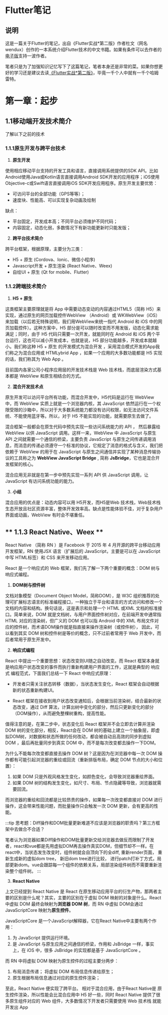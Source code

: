 # **Flutter笔记**

## 说明

这是一篇关于Flutter的笔记，出自《Flutter实战*第二版》作者杜文（网名wendux）创作的一本系统介绍Flutter技术的中文书籍。如果有条件可以去作者的[电子版](https://book.flutterchina.club/#%E5%85%B3%E4%BA%8E%E9%9A%8F%E4%B9%A6%E6%BA%90%E7%A0%81)支持一波作者。

笔者只是为了加强知识记忆写下了这篇笔记，笔者本身还是非常的菜。如果你想更好的学习还是建议去读[《Flutter实战*第二版》](https://book.flutterchina.club/#%E5%85%B3%E4%BA%8E%E9%9A%8F%E4%B9%A6%E6%BA%90%E7%A0%81)，毕竟一千个人中就有一千个哈姆雷特。

# **第一章：起步**

## **1.1移动端开发技术简介**

了解以下之前的技术

### **1.1.1原生开发与跨平台技术**

1. **原生开发**

使用相应移动平台支持的开发工具和语言，直接调用系统提供的SDK API。比如Android使用Java或Kotlin语言直接调用Android SDK开发的应用程序；iOS使用Objective-c或Swift语言直接调用iOS SDK开发应用程序。原生开发主要优势：

* 可访问平台的全部功能（GPS等等）；
* 速度块、性能高、可以实现复杂动画及绘制

缺点：

* 平台固定，开发成本高；不同平台必须维护不同代码；
* 内容固定，动态化弱，多数情况下有新功能更新时只能发版；

2. **跨平台技术简介**

跨平台框架，根据原理，主要分为三类：

* H5 + 原生 (Cordova、Ionic、微信小程序)
* Javascript开发 + 原生渲染 (React Native、Weex)
* 自绘UI + 原生 (Qt for mobile、Flutter)

### **1.1.2跨端技术简介**

1. **H5 + 原生**

这类框架主要原理就是将 App 中需要动态变动的内容通过HTML5（简称 H5）来实现，通过原生的网页加载控件WebView （Android）或 WKWebView（iOS）来加载（以后若无特殊说明，我们用WebView来统一指代 Android 和 iOS 中的网页加载控件）。这种方案中，H5 部分是可以随时改变而不用发版，动态化需求能满足；同时，由于 H5 代码只需要一次开发，就能同时在 Android 和 iOS 两个平台运行，这也可以减小开发成本，也就是说，H5 部分功能越多，开发成本就越小。我们称这种 H5 + 原生 的开发模式为混合开发 ，采用混合模式开发的App我们称之为混合应用或 HTMLybrid App ，如果一个应用的大多数功能都是 H5 实现的话，我们称其为 Web App 。

目前国内各家公司小程序应用层的开发技术栈是 Web 技术栈，而底层渲染方式基本都是 WebView 和原生相结合的方式。

2. **混合开发技术点**

原生开发可以访问平台所有功能，而混合开发中，H5代码是运行在 WebView 中，而 WebView 实质上就是一个浏览器内核，其 JavaScript 依然运行在一个权限受限的沙箱中，所以对于大多数系统能力都没有访问权限，如无法访问文件系统、不能使用蓝牙等。所以，对于 H5 不能实现的功能，就需要原生去做了。

混合框架一般都会在原生代码中预先实现一些访问系统能力的 API ， 然后暴露给 WebView 以供 JavaScript 调用。这样一来，WebView 中 JavaScript 与原生 API 之间就需要一个通信的桥梁，主要负责 JavaScript 与原生之间传递调用消息，而消息的传递必须遵守一个标准的协议，它规定了消息的格式与含义，我们把依赖于 WebView 的用于在 JavaScript 与原生之间通信并实现了某种消息传输协议的工具称之为 **WebView JavaScript Bridge** , 简称 **JsBridge**，它也是混合开发框架的核心。

混合应用无非就是在第一步中预先实现一系列 API 供 JavaScript 调用，让 JavaScript 有访问系统功能的能力。

3. **小结**

混合应用的优点是：动态内容可以用 H5开发，而H5是Web 技术栈，Web技术栈生态开放且社区资源丰富，整体开发效率高。缺点是性能体验不佳，对于复杂用户界面或动画，WebView 有时会不堪重任。

## ** 1.1.3 React Native、Weex **

React Native （简称 RN ）是 Facebook 于 2015 年 4 月开源的跨平台移动应用开发框架，RN 使用JSX 语言（扩展后的 JavaScript，主要是可以在 JavaScript 中写 HTML标签）和 CSS 来开发移动应用。

React 是一个响应式的 Web 框架，我们先了解一下两个重要的概念：DOM 树与响应式编程。

1. **DOM树与控件树**

文档对象模型（Document Object Model，简称DOM），是 W3C 组织推荐的处理可扩展标志语言的标准编程接口，一种独立于平台和语言的方式访问和修改一个文档的内容和结构。换句话说，这是表示和处理一个 HTML 或XML 文档的标准接口。简单来说，DOM 就是文档树，与用户界面控件树对应，在前端开发中通常指 HTML 对应的渲染树，但广义的 DOM 也可以指 Android 中的 XML 布局文件对应的控件树，而术语DOM操作就是指直接来操作渲染树（或控件树）， 因此，可以看到其实 DOM 树和控件树是等价的概念，只不过前者常用于 Web 开发中，而后者常用于原生开发中。

2. **响应式编程**

React 中提出一个重要思想：状态改变则UI随之自动改变。而 React 框架本身就是响应用户状态改变的事件而执行重新构建用户界面的工作，这就是典型的 响应式 编程范式，下面我们总结一下 React 中响应式原理：

* 开发者只需关注状态转移（数据），当状态发生变化，React 框架会自动根据新的状态重新构建UI。

* React 框架在接收到用户状态改变通知后，会根据当前渲染树，结合最新的状态改变，通过 Diff 算法，计算出树中变化的部分，然后只更新变化的部分（DOM操作），从而避免整棵树重构，提高性能。

值得注意的是，在第二步中，状态变化后 React 框架并不会立即去计算并渲染 DOM 树的变化部分，相反，React会在 DOM 树的基础上建立一个抽象层，即虚拟DOM树，对数据和状态所做的任何改动，都会被自动且高效的同步到虚拟 DOM ，最后再批量同步到真实 DOM 中，而不是每次改变都去操作一下DOM。

为什么不能每次改变都直接去操作 DOM 树？这是因为在浏览器中每一次 DOM 操作都有可能引起浏览器的重绘或回流（重新排版布局，确定 DOM 节点的大小和位置）：

1. 如果 DOM 只是外观风格发生变化，如颜色变化，会导致浏览器重绘界面。
2. 如果 DOM 树的结构发生变化，如尺寸、布局、节点隐藏等导致，浏览器就需要回流。

而浏览器的重绘和回流都是比较昂贵的操作，如果每一次改变都直接对 DOM 进行操作，这会带来性能问题，而批量操作只会触发一次 DOM 更新，会有更高的性能。

:::tip
思考题：Diff操作和DOM批量更新难道不应该是浏览器的职责吗？第三方框架中去做合不合适？

笔者认为浏览器如果Diff操作和DOM批量更新交给浏览器去做反而限制了开发者，react和vue都是先用虚拟DOM再去操作真实DOM，但细节却不一样。在react中，当状态发生改变时，组件树就会自顶向下的全diff, 重新render页面， 重新生成新的虚拟dom tree， 新旧dom tree进行比较， 进行patch打补丁方式，局部更新dom。vue会跟踪每一个组件的依赖关系，局部渲染组件树而不需要重新渲染整个组件树。
:::

3. **React Native**

上文已经提到 React Native 是 React 在原生移动应用平台的衍生产物，那两者主要的区别是什么呢？其实，主要的区别在于虚拟 DOM 映射的对象是什么。React中虚拟 DOM 最终会映射为**浏览器 DOM 树**，而 RN 中虚拟 DOM会通过 JavaScriptCore 映射为**原生控件**。

JavaScriptCore 是一个JavaScript解释器，它在React Native中主要有两个作用：

1. 为 JavaScript 提供运行环境。
2. 是 JavaScript 与原生应用之间通信的桥梁，作用和 JsBridge 一样，事实上，在 iOS 中，很多 JsBridge 的实现都是基于 JavaScriptCore 。

而 RN 中将虚拟 DOM 映射为原生控件的过程主要分两步：

1. 布局消息传递； 将虚拟 DOM 布局信息传递给原生；
2. 原生根据布局信息通过对应的原生控件渲染；

至此，React Native 便实现了跨平台。 相对于混合应用，由于React Native是 原生控件渲染，所以性能会比混合应用中 H5 好一些，同时 React Native 提供了很多原生组件对应的 Web 组件，大多数情况下开发者只需要使用 Web 技术栈 就能开发出 App